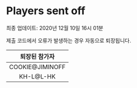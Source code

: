 # Players sent off
최종 업데이트: 2020년 12월 10일 16시 01분


제출 코드에서 오류가 발생하는 경우 자동으로 퇴장됩니다.


| 퇴장된 참가자 |
|:---:|
| COOKIE@JIMINOFF |
| KH-L@L-HK |